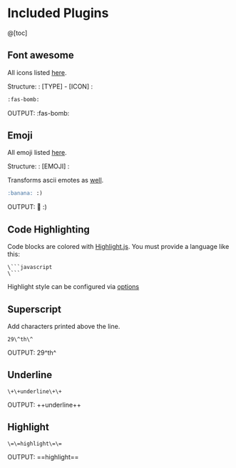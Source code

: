 # Included Plugins

@[toc]

## Font awesome

All icons listed [here](https://fontawesome.com/icons/bomb?style=solid).

Structure: : [TYPE] - [ICON] :

```markdown
:fas-bomb:
```

OUTPUT:
:fas-bomb:

## Emoji

All emoji listed [here](https://github.com/markdown-it/markdown-it-emoji/blob/master/lib/data/full.json).

Structure: : [EMOJI] :

Transforms ascii emotes as [well](https://github.com/markdown-it/markdown-it-emoji/blob/master/lib/data/shortcuts.js).

```markdown
:banana: :)
```

OUTPUT:
:banana: :)

## Code Highlighting

Code blocks are colored with [Highlight.js](https://github.com/isagalaev/highlight.js). You must provide a language like this:

````
\```javascript
\```
````

Highlight style can be configured via [options](./pages/Options.md#code-highlight-style-codestyle)

## Superscript

Add characters printed above the line.

```
29\^th\^
```

OUTPUT: 29^th^

## Underline

```
\+\+underline\+\+
```

OUTPUT: ++underline++

## Highlight

```
\=\=highlight\=\=
```

OUTPUT: ==highlight==
